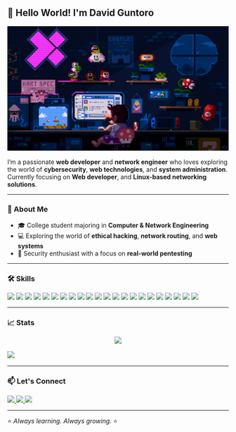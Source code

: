 
## 👋 Hello World! I'm David Guntoro

<p align="center">
  <img src="./WELCOME.gif" alt="welcome gif" width="620">
</p>

I’m a passionate **web developer** and **network engineer** who loves exploring the world of **cybersecurity**, **web technologies**, and **system administration**.  
Currently focusing on **Web developer**, and **Linux-based networking solutions**.


---

### 🚀 About Me

- 🎓 College student majoring in **Computer & Network Engineering**  
- 💻 Exploring the world of **ethical hacking**, **network routing**, and **web systems**  
- 🔐 Security enthusiast with a focus on **real-world pentesting**

---

### 🛠️ Skills

<p align="left">
  <a href="#"><img src="https://img.shields.io/badge/ChatGPT-74aa9c?style=for-the-badge&logo=openai&logoColor=white"></a>
  <a href="#"><img src="https://img.shields.io/badge/JavaScript-323330?style=for-the-badge&logo=javascript&logoColor=F7DF1E"></a>
  <a href="#"><img src="https://img.shields.io/badge/json-5E5C5C?style=for-the-badge&logo=json&logoColor=white"></a>
  <a href="#"><img src="https://img.shields.io/badge/PHP-777BB4?style=for-the-badge&logo=php&logoColor=white"></a>
  <a href="#"><img src="https://img.shields.io/badge/Python-FFD43B?style=for-the-badge&logo=python&logoColor=blue"></a>
  <a href="#"><img src="https://img.shields.io/badge/Debian-A81D33?style=for-the-badge&logo=debian&logoColor=white"></a>
  <a href="#"><img src="https://img.shields.io/badge/iOS-000000?style=for-the-badge&logo=ios&logoColor=white"></a>
  <a href="#"><img src="https://img.shields.io/badge/Kali_Linux-557C94?style=for-the-badge&logo=kali-linux&logoColor=white"></a>
  <a href="#"><img src="https://img.shields.io/badge/OpenWrt-00B5E2?style=for-the-badge&logo=OpenWrt&logoColor=white"></a>
  <a href="#"><img src="https://img.shields.io/badge/Ubuntu-E95420?style=for-the-badge&logo=ubuntu&logoColor=white"></a>
  <a href="#"><img src="https://img.shields.io/badge/Windows-0078D6?style=for-the-badge&logo=windows&logoColor=white"></a>
  <a href="#"><img src="https://img.shields.io/badge/CISCO-1BA0D7?style=for-the-badge&logo=cisco&logoColor=white"></a>
  <a href="#"><img src="https://img.shields.io/badge/Wireshark-1679A7?style=for-the-badge&logo=Wireshark&logoColor=white"></a>
  <a href="#"><img src="https://img.shields.io/badge/burpsuite-FF6633?style=for-the-badge&logo=burpsuite&logoColor=white"></a>
  <a href="#"><img src="https://img.shields.io/badge/metasploit-2596CD?style=for-the-badge&logo=metasploit&logoColor=white"></a>
  <a href="#"><img src="https://img.shields.io/badge/Proxmox-E57000?style=for-the-badge&logo=proxmox&logoColor=white"></a>
  <a href="#"><img src="https://img.shields.io/badge/Apache-D22128?style=for-the-badge&logo=Apache&logoColor=white"></a>
  <a href="#"><img src="https://img.shields.io/badge/Astro-0C1222?style=for-the-badge&logo=astro&logoColor=FDFDFE"></a>
  <a href="#"><img src="https://img.shields.io/badge/Composer-885630?style=for-the-badge&logo=Composer&logoColor=white"></a>
  <a href="#"><img src="https://img.shields.io/badge/Laravel-FF2D20?style=for-the-badge&logo=laravel&logoColor=white"></a>
  <a href="#"><img src="https://img.shields.io/badge/Nginx-009639?style=for-the-badge&logo=nginx&logoColor=white"></a>
  <a href="#"><img src="https://img.shields.io/badge/React-20232A?style=for-the-badge&logo=react&logoColor=61DAFB"></a>
</p>

---

### 📈 Stats

<div>
<p align="center">
  <img src="https://github-readme-stats.vercel.app/api?username=VIDD7&show_icons=true&theme=tokyonight">

<p align="left">
  <img src="https://komarev.com/ghpvc/?username=VIDD7&color=blue&style=for-the-badge">
</p>
</div>

---

### 📫 Let's Connect
<p>
  <a href="mailto:xirooseven@gmail.com">
    <img src="https://img.shields.io/badge/Gmail-D14836?style=for-the-badge&logo=gmail&logoColor=white">
  </a>
  <a href="https://vstra.my.id">
    <img src="https://img.shields.io/badge/website-000000?style=for-the-badge&logo=About.me&logoColor=white" >
  </a>
  <a href="https://t.me/@vidynnn">
    <img src="https://img.shields.io/badge/Telegram-2CA5E0?style=for-the-badge&logo=telegram&logoColor=white">
  </a>
</p>

---

⭐️ *Always learning. Always growing.* ⭐️
